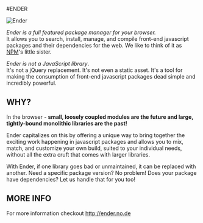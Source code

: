 #ENDER

![Ender](http://f.cl.ly/items/1W0P3I3D3m3U0e1j2h1c/Screen%20shot%202011-05-09%20at%2011.31.42%20AM.png)

*Ender is a full featured package manager for your browser.*<br/>
It allows you to search, install, manage, and compile front-end javascript packages and their dependencies for the web. We like to think of it as [NPM](https://github.com/isaacs/npm)'s little sister.

*Ender is not a JavaScript library*.<br/>
It's not a jQuery replacement. It's not even a static asset. It's a tool for making the consumption of front-end javascript packages dead simple and incredibly powerful.


## WHY?

In the browser - **small, loosely coupled modules are the future and large, tightly-bound monolithic libraries are the past!**

Ender capitalizes on this by offering a unique way to bring together the exciting work happening in javascript packages and allows you to mix, match, and customize your own build, suited to your individual needs, without all the extra cruft that comes with larger libraries.

With Ender, if one library goes bad or unmaintained, it can be replaced with another. Need a specific package version? No problem! Does your package have dependencies? Let us handle that for you too!

## MORE INFO
For more information checkout http://ender.no.de